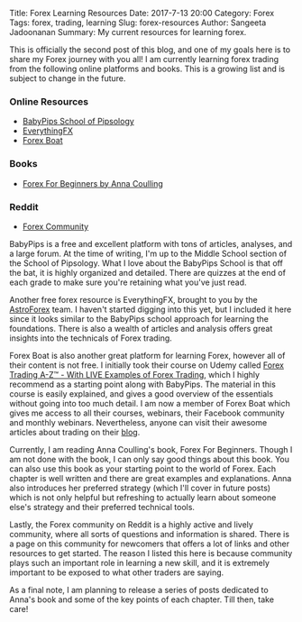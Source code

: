 Title: Forex Learning Resources
Date: 2017-7-13 20:00
Category: Forex
Tags: forex, trading, learning
Slug: forex-resources
Author: Sangeeta Jadoonanan
Summary: My current resources for learning forex.

This is officially the second post of this blog, and one of my goals here is to share my Forex journey with you all! I am currently learning forex trading from the following online platforms and books. This is a growing list and is subject to change in the future.

### Online Resources
- [BabyPips School of Pipsology](https://www.babypips.com)
- [EverythingFX](http://everythingfx.com)
- [Forex Boat](http://forexboat.com)

### Books
- [Forex For Beginners by Anna Coulling](https://www.amazon.com/Forex-Beginners-Anna-Coulling-ebook/dp/B00GBHQXZC)

### Reddit
- [Forex Community](https://www.reddit.com/r/Forex/)

BabyPips is a free and excellent platform with tons of articles, analyses, and a large forum. At the time of writing, I'm up to the Middle School section of the School of Pipsology. What I love about the BabyPips School is that off the bat, it is highly organized and detailed. There are quizzes at the end of each grade to make sure you're retaining what you've just read.

Another free forex resource is EverythingFX, brought to you by the [AstroForex](https://www.youtube.com/user/ReclaimReality) team. I haven't started digging into this yet, but I included it here since it looks similar to the BabyPips school approach for learning the foundations. There is also a wealth of articles and analysis offers great insights into the technicals of Forex trading.

Forex Boat is also another great platform for learning Forex, however all of their content is not free. I initially took their course on Udemy called [Forex Trading A-Z™ - With LIVE Examples of Forex Trading](https://www.udemy.com/forex-trading/), which I highly recommend as a starting point along with BabyPips. The material in this course is easily explained, and gives a good overview of the essentials without going into too much detail. I am now a member of Forex Boat which gives me access to all their courses, webinars, their Facebook community and monthly webinars. Nevertheless, anyone can visit their awesome articles about trading on their [blog](https://www.forexboat.com/blog/).

Currently, I am reading Anna Coulling's book, Forex For Beginners. Though I am not done with the book, I can only say good things about this book. You can also use this book as your starting point to the world of Forex. Each chapter is well written and there are great examples and explanations. Anna also introduces her preferred strategy (which I'll cover in future posts) which is not only helpful but refreshing to actually learn about someone else's strategy and their preferred technical tools.

Lastly, the Forex community on Reddit is a highly active and lively community, where all sorts of questions and information is shared. There is a page on this community for newcomers that offers a lot of links and other resources to get started. The reason I listed this here is because community plays such an important role in learning a new skill, and it is extremely important to be exposed to what other traders are saying.

As a final note, I am planning to release a series of posts dedicated to Anna's book and some of the key points of each chapter. Till then, take care!
